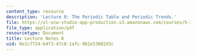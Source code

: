 ```yaml
---
content_type: resource
description: 'Lecture 8: The Periodic Table and Periodic Trends.'
file: https://ol-ocw-studio-app-production.s3.amazonaws.com/courses/5-111sc-principles-of-chemical-science-fall-2014/0e1c7724b4f347c81afc981e53002d3c_MIT5_111F14_Lec8.pdf
file_type: application/pdf
resourcetype: Document
title: Lecture Notes 8
uid: 0e1c7724-b4f3-47c8-1afc-981e53002d3c
---
```

